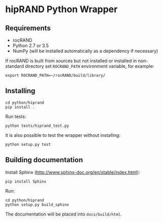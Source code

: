# hipRAND Python Wrapper

## Requirements

* rocRAND
* Python 2.7 or 3.5
* NumPy (will be installed automatically as a dependency if necessary)

If rocRAND is built from sources but not installed or installed in non-standard
directory set `ROCRAND_PATH` environment variable, for example:

```
export ROCRAND_PATH=~/rocRAND/build/library/
```

## Installing

```
cd python/hiprand
pip install .
```

Run tests:

```
python tests/hiprand_test.py
```

It is also possible to test the wrapper without installing:

```
python setup.py test
```

## Building documentation

Install Sphinx (http://www.sphinx-doc.org/en/stable/index.html):

```
pip install Sphinx
```

Run:

```
cd python/hiprand
python setup.py build_sphinx
```

The documentation will be placed into `docs/build/html`.

